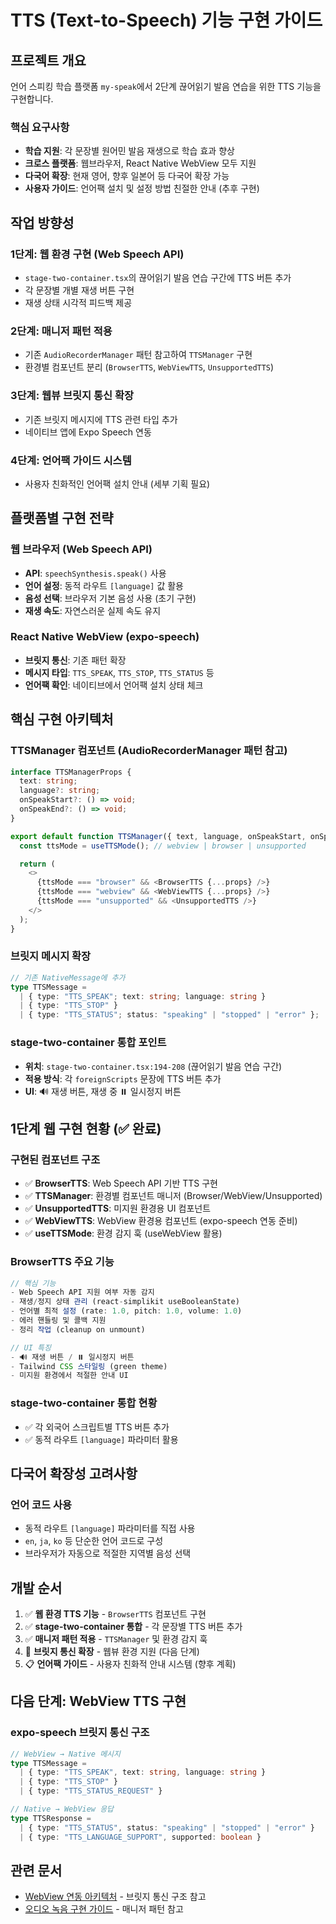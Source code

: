 # TTS (Text-to-Speech) 기능 구현 가이드

## 프로젝트 개요

언어 스피킹 학습 플랫폼 `my-speak`에서 2단계 끊어읽기 발음 연습을 위한 TTS 기능을 구현합니다.

### 핵심 요구사항

- **학습 지원**: 각 문장별 원어민 발음 재생으로 학습 효과 향상
- **크로스 플랫폼**: 웹브라우저, React Native WebView 모두 지원
- **다국어 확장**: 현재 영어, 향후 일본어 등 다국어 확장 가능
- **사용자 가이드**: 언어팩 설치 및 설정 방법 친절한 안내 (추후 구현)

## 작업 방향성

### 1단계: 웹 환경 구현 (Web Speech API)
- `stage-two-container.tsx`의 끊어읽기 발음 연습 구간에 TTS 버튼 추가
- 각 문장별 개별 재생 버튼 구현
- 재생 상태 시각적 피드백 제공

### 2단계: 매니저 패턴 적용
- 기존 `AudioRecorderManager` 패턴 참고하여 `TTSManager` 구현
- 환경별 컴포넌트 분리 (`BrowserTTS`, `WebViewTTS`, `UnsupportedTTS`)

### 3단계: 웹뷰 브릿지 통신 확장
- 기존 브릿지 메시지에 TTS 관련 타입 추가
- 네이티브 앱에 Expo Speech 연동

### 4단계: 언어팩 가이드 시스템
- 사용자 친화적인 언어팩 설치 안내 (세부 기획 필요)

## 플랫폼별 구현 전략

### 웹 브라우저 (Web Speech API)
- **API**: `speechSynthesis.speak()` 사용
- **언어 설정**: 동적 라우트 `[language]` 값 활용
- **음성 선택**: 브라우저 기본 음성 사용 (초기 구현)
- **재생 속도**: 자연스러운 실제 속도 유지

### React Native WebView (expo-speech)
- **브릿지 통신**: 기존 패턴 확장
- **메시지 타입**: `TTS_SPEAK`, `TTS_STOP`, `TTS_STATUS` 등
- **언어팩 확인**: 네이티브에서 언어팩 설치 상태 체크

## 핵심 구현 아키텍처

### TTSManager 컴포넌트 (AudioRecorderManager 패턴 참고)
```typescript
interface TTSManagerProps {
  text: string;
  language?: string;
  onSpeakStart?: () => void;
  onSpeakEnd?: () => void;
}

export default function TTSManager({ text, language, onSpeakStart, onSpeakEnd }: TTSManagerProps) {
  const ttsMode = useTTSMode(); // webview | browser | unsupported

  return (
    <>
      {ttsMode === "browser" && <BrowserTTS {...props} />}
      {ttsMode === "webview" && <WebViewTTS {...props} />}
      {ttsMode === "unsupported" && <UnsupportedTTS />}
    </>
  );
}
```

### 브릿지 메시지 확장
```typescript
// 기존 NativeMessage에 추가
type TTSMessage =
  | { type: "TTS_SPEAK"; text: string; language: string }
  | { type: "TTS_STOP" }
  | { type: "TTS_STATUS"; status: "speaking" | "stopped" | "error" };
```

### stage-two-container 통합 포인트
- **위치**: `stage-two-container.tsx:194-208` (끊어읽기 발음 연습 구간)
- **적용 방식**: 각 `foreignScripts` 문장에 TTS 버튼 추가
- **UI**: 🔊 재생 버튼, 재생 중 ⏸️ 일시정지 버튼

## 1단계 웹 구현 현황 (✅ 완료)

### 구현된 컴포넌트 구조
- ✅ **BrowserTTS**: Web Speech API 기반 TTS 구현
- ✅ **TTSManager**: 환경별 컴포넌트 매니저 (Browser/WebView/Unsupported)
- ✅ **UnsupportedTTS**: 미지원 환경용 UI 컴포넌트
- ✅ **WebViewTTS**: WebView 환경용 컴포넌트 (expo-speech 연동 준비)
- ✅ **useTTSMode**: 환경 감지 훅 (useWebView 활용)

### BrowserTTS 주요 기능
```typescript
// 핵심 기능
- Web Speech API 지원 여부 자동 감지
- 재생/정지 상태 관리 (react-simplikit useBooleanState)
- 언어별 최적 설정 (rate: 1.0, pitch: 1.0, volume: 1.0)
- 에러 핸들링 및 콜백 지원
- 정리 작업 (cleanup on unmount)

// UI 특징
- 🔊 재생 버튼 / ⏸️ 일시정지 버튼
- Tailwind CSS 스타일링 (green theme)
- 미지원 환경에서 적절한 안내 UI
```

### stage-two-container 통합 현황
- ✅ 각 외국어 스크립트별 TTS 버튼 추가
- ✅ 동적 라우트 `[language]` 파라미터 활용

## 다국어 확장성 고려사항

### 언어 코드 사용
- 동적 라우트 `[language]` 파라미터를 직접 사용
- `en`, `ja`, `ko` 등 단순한 언어 코드로 구성
- 브라우저가 자동으로 적절한 지역별 음성 선택

## 개발 순서

1. ✅ **웹 환경 TTS 기능** - `BrowserTTS` 컴포넌트 구현
2. ✅ **stage-two-container 통합** - 각 문장별 TTS 버튼 추가
3. ✅ **매니저 패턴 적용** - `TTSManager` 및 환경 감지 훅
4. 🚧 **브릿지 통신 확장** - 웹뷰 환경 지원 (다음 단계)
5. 📋 **언어팩 가이드** - 사용자 친화적 안내 시스템 (향후 계획)

## 다음 단계: WebView TTS 구현

### expo-speech 브릿지 통신 구조
```typescript
// WebView → Native 메시지
type TTSMessage =
  | { type: "TTS_SPEAK", text: string, language: string }
  | { type: "TTS_STOP" }
  | { type: "TTS_STATUS_REQUEST" }

// Native → WebView 응답
type TTSResponse =
  | { type: "TTS_STATUS", status: "speaking" | "stopped" | "error" }
  | { type: "TTS_LANGUAGE_SUPPORT", supported: boolean }
```

## 관련 문서

- [WebView 연동 아키텍처](webview-integration-architecture.md) - 브릿지 통신 구조 참고
- [오디오 녹음 구현 가이드](audio-recording-implementation.md) - 매니저 패턴 참고